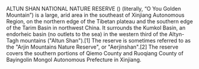 ALTUN SHAN NATIONAL NATURE RESERVE () (literally, “O You Golden Mountain”) is a large, arid area in the southeast of Xinjiang Autonomous Region, on the northern edge of the Tibetan plateau and the southern edge of the Tarim Basin in northwest China. It surrounds the Kumkol Basin, an endorheic basin (no outlets to the sea) in the western third of the Altyn-Tagh mountains ("Altun Shan").[1] The reserve is sometimes referred to as the "Arjin Mountains Nature Reserve", or "Aerjinshan".[2] The reserve covers the southern portions of Qiemo County and Ruoqiang County of Bayingolin Mongol Autonomous Prefecture in Xinjiang.
